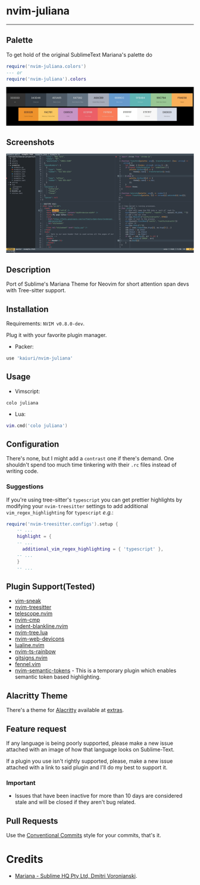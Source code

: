 # nvim-juliana

<!-- --- -->

<!-- ### Notice 2022-08-28 -->
<!---->
<!-- There's been a [`breaking change`](https://github.com/neovim/neovim/issues/14090#issuecomment-1229436847) at Neovim relating to tree-sitter highlight groups, they've been unlinked from `nvim-treesitter` in favor of general ones like `@label`. This messes up languages like `json`, which, for this specific colorscheme, requires a different highlight than the one used by other languages for the same tree-sitter `query`. It can be solved by using language servers that include semantic token highlighting or additional vim-regex highlights. -->

---

## Palette

To get hold of the original SublimeText Mariana's palette do

```lua
require('nvim-juliana.colors')
--- or
require('nvim-juliana').colors
```

![](./assets/palette.jpg)

## Screenshots

![](./assets/screenshot_1.png)

<!-- ![](./assets/screenshot_2.png) -->

## Description

Port of Sublime's Mariana Theme for Neovim for short attention span devs with Tree-sitter support.

## Installation

Requirements: `NVIM v0.8.0-dev`.

Plug it with your favorite plugin manager.

- Packer:

```lua
use 'kaiuri/nvim-juliana'
```

## Usage

- Vimscript:

```vim
colo juliana
```

- Lua:

```lua
vim.cmd('colo juliana')
```

## Configuration

There's none, but I might add a `contrast` one if there's demand. One shouldn't spend too much time tinkering with their `.rc` files instead of writing code.

### Suggestions

If you're using tree-sitter's `typescript` you can get prettier highlights by modifying your `nvim-treesitter` settings to add additional `vim_regex_highlighting` for `typescript` _e.g._:

```lua
require('nvim-treesitter.configs').setup {
    -- ...
    highlight = {
    -- ...
      additional_vim_regex_highlighting = { 'typescript' },
    -- ...
    }
    -- ...
```

## Plugin Support(Tested)

- [vim-sneak](https://github.com/justinmk/vim-sneak)
- [nvim-treesitter](https://github.com/nvim-treesitter/nvim-treesitter)
- [telescope.nvim](https://github.com/nvim-telescope/telescope.nvim)
- [nvim-cmp](https://github.com/hrsh7th/nvim-cmp)
- [indent-blankline.nvim](https://github.com/lukas-reineke/indent-blankline.nvim)
- [nvim-tree.lua](https://github.com/kyazdani42/nvim-tree.lua)
- [nvim-web-devicons](https://github.com/kyazdani42/nvim-web-devicons)
- [lualine.nvim](https://github.com/nvim-lualine/lualine.nvim)
- [nvim-ts-rainbow](https://github.com/p00f/nvim-ts-rainbow)
- [gitsigns.nvim](https://github.com/lewis6991/gitsigns.nvim)
- [fennel.vim](https://github.com/bakpakin/fennel.vim)
- [nvim-semantic-tokens](https://github.com/theHamsta/nvim-semantic-tokens) - This is a temporary plugin which enables semantic token based highlighting.

## Alacritty Theme

There's a theme for [Alacritty](https://github.com/alacritty/alacritty/) available at [extras](./extras/juliana_alacritty.yml).

## Feature request

If any language is being poorly supported, please make a new issue attached with an image of how that language looks on Sublime-Text.

If a plugin you use isn't rightly supported, please, make a new issue attached with a link to said plugin and I'll do my best to support it.

### Important

- Issues that have been inactive for more than 10 days are considered stale and will be closed if they aren't bug related.

## Pull Requests

Use the [Conventional Commits](https://www.conventionalcommits.org/en/v1.0.0/) style for your commits, that's it.

# Credits

- [Mariana - Sublime HQ Pty Ltd, Dmitri Voronianski](http://www.sublimetext.com/).
